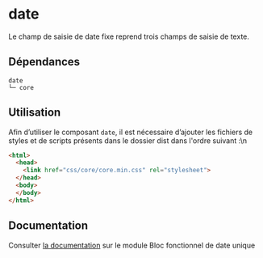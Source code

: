 # date

Le champ de saisie de date fixe reprend trois champs de saisie de texte.

## Dépendances
```shell
date
└─ core
```

## Utilisation
Afin d’utiliser le composant `date`, il est nécessaire d’ajouter les fichiers de styles et de scripts présents dans le dossier dist dans l'ordre suivant :\n
```html
<html>
  <head>
    <link href="css/core/core.min.css" rel="stylesheet">
  </head>
  <body>
  </body>
</html>
```

## Documentation

Consulter [la documentation](https://www.systeme-de-design.gouv.fr/elements-d-interface/blocs-fonctionnels/date-unique) sur le module Bloc fonctionnel de date unique

